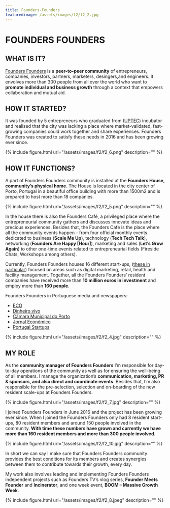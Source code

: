 ```yaml
---
title: Founders-Founders
featuredimage: /assets/images/f2/f2_2.jpg
---
```

# FOUNDERS FOUNDERS

## WHAT IS IT?

[Founders Founders](http://www.founders-founders.com/) is a **peer-to-peer community** of entrepreneurs, companies, investors, partners, marketers, desingers,and engineers. It envolves more than 300 people from all over the world who want to **promote individual and business growth** through a context that empowers collaboration and mutual aid.

## HOW IT STARTED?

It was founded by 5 entrepreneurs who graduated from ([UPTEC](https://uptec.up.pt/)) incubator and realised that the city was lacking a place where market-validated, fast-growing companies could work together and share experiences. Founders Founders was created to satisfy these needs in 2016 and has been growing ever since.

{% include figure.html url="/assets/images/f2/f2_6.png" description="" %}

## HOW IT FUNCTIONS?

A part of Founders Founders community is installed at the **Founders House, community’s physical home**. The House is located in the city center of Porto, Portugal in a beautiful office building with more than 1500m2 and is prepared to host more than 18 companies.

{% include figure.html url="/assets/images/f2/f2_5.png" description="" %}

In the house there is also the Founders Café, a privileged place where the entrepreneurial community gathers and discusses innovate ideas and precious experiences. Besides that, the Founders Café is the place where all the community events happen - from four official monthly events dedicated to business (**Scale Me Up**), technology (**Tech Tech Talk**), networking (**Founders Are Happy [Hour]**), marketing and sales (**Let’s Grow Again**) to other one-time events related to entrepreneurial fields (Fireside Chats, Workshops among others).

Currently, Founders Founders houses 16 different start-ups, ([these in particular](http://www.founders-founders.com/residents/)) focused on areas such as digital marketing, retail, health and facility management. Together, all the Founders Founders’ resident companies have received more than **10 million euros in investment** and employ more than **160 people**.

Founders Founders in Portuguese media and newspapers:

- [ECO](https://eco.pt/reportagem/volta-a-portugal-em-incubadoras-founders-founders-porto-sentido-pelos-fundadores/)
- [Dinheiro vivo](https://www.dinheirovivo.pt/fazedores/founders-founders-dar-o-salto-em-grupo-sem-perder-espirito-startup/)
- [Câmara Municipal do Porto](http://www.porto.pt/noticias/comunidade-founders-founders-reflete-dinamica-empreendedora-do-porto)
- [Jornal Económico](http://www.jornaleconomico.sapo.pt/noticias/founders-founders-e-a-comunidade-que-une-fundadores-de-todo-o-mundo-139478)
- [Portugal Startups](https://portugalstartups.com/2016/02/founders-founders/)


{% include figure.html url="/assets/images/f2/f2_4.jpg" description="" %}

## MY ROLE

As the **community manager of Founders Founders** I’m responsible for day-to-day operations of the community as well as for ensuring the well-being of all members. I manage the organization’s **communication, marketing, PR & sponsors, and also direct and coordinate events**. Besides that, I’m also responsible for the pre-selection, selection and on-boarding of the new resident scale-ups at Founders Founders.

{% include figure.html url="/assets/images/f2/f2_7.jpg" description="" %}

I joined Founders Founders in June 2016 and the project has been growing ever since. When I joined the Founders Founders only had 8 resident start-ups, 80 resident members and around 150 people involved in the community. **With time these numbers have grown and currently we have more than 160 resident members and more than 300 people involved.**

{% include figure.html url="/assets/images/f2/f2_10.jpg" description="" %}

In short we can say I make sure that Founders Founders community provides the best conditions for its members and creates synergies between them to contribute towards their growth, every day.

My work also involves leading and implementing Founders Founders independent projects such as Founders TV’s vlog series, **Founder Meets Founder** and **Incinerator**, and one week event, **BOOM – Massive Growth Week**.

{% include figure.html url="/assets/images/f2/f2_8.jpeg" description="" %}



